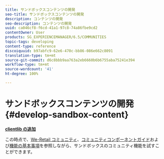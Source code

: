 ```yaml
---
title: サンドボックスコンテンツの開発
seo-title: サンドボックスコンテンツの開発
description: コンテンツの開発
seo-description: コンテンツの開発
uuid: ca046cf8-f6cd-41a1-97c8-74a86fbe9cd2
contentOwner: User
products: SG_EXPERIENCEMANAGER/6.5/COMMUNITIES
topic-tags: developing
content-type: reference
discoiquuid: b97abfc9-62e6-470c-bb86-086e662c8091
translation-type: tm+mt
source-git-commit: d6c8bbb9aa763a2eb6660b6b6755aba75241e394
workflow-type: tm+mt
source-wordcount: '41'
ht-degree: 100%

---
```



# サンドボックスコンテンツの開発  {#develop-sandbox-content}

**[clientlib の追加](add-clientlibs.md)**

この時点で、[We-Retail コミュニティ](../../help/sites-developing/we-retail.md)、[コミュニティコンポーネントガイド](components-guide.md)および[機能の基本事項](essentials.md)を参照しながら、サンドボックスのコミュニティ機能を試すことができます。


